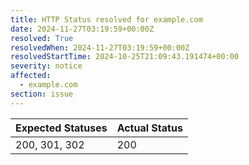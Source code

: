 ```yaml
---
title: HTTP Status resolved for example.com
date: 2024-11-27T03:19:59+00:00Z
resolved: True
resolvedWhen: 2024-11-27T03:19:59+00:00Z
resolvedStartTime: 2024-10-25T21:09:43.191474+00:00
severity: notice
affected:
  - example.com
section: issue
---
```


| Expected Statuses | Actual Status  |
|-------------------|----------------|
| 200, 301, 302 | 200 |
